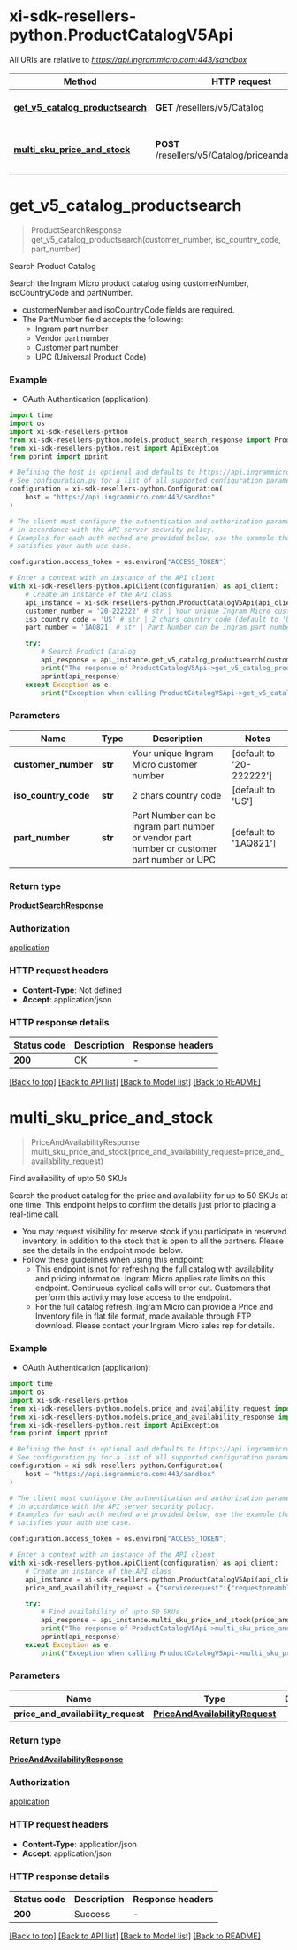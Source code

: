 # xi-sdk-resellers-python.ProductCatalogV5Api

All URIs are relative to *https://api.ingrammicro.com:443/sandbox*

Method | HTTP request | Description
------------- | ------------- | -------------
[**get_v5_catalog_productsearch**](ProductCatalogV5Api.md#get_v5_catalog_productsearch) | **GET** /resellers/v5/Catalog | Search Product Catalog
[**multi_sku_price_and_stock**](ProductCatalogV5Api.md#multi_sku_price_and_stock) | **POST** /resellers/v5/Catalog/priceandavailability | Find availability of upto 50 SKUs


# **get_v5_catalog_productsearch**
> ProductSearchResponse get_v5_catalog_productsearch(customer_number, iso_country_code, part_number)

Search Product Catalog

Search the Ingram Micro product catalog using customerNumber, isoCountryCode and partNumber.<ul><li>customerNumber and isoCountryCode fields are required.</li><li>The PartNumber field accepts the following:<ul><li>Ingram part number</li><li>Vendor part number</li><li>Customer part number</li><li>UPC (Universal Product Code)</li></ul></li></ul>

### Example

* OAuth Authentication (application):

```python
import time
import os
import xi-sdk-resellers-python
from xi-sdk-resellers-python.models.product_search_response import ProductSearchResponse
from xi-sdk-resellers-python.rest import ApiException
from pprint import pprint

# Defining the host is optional and defaults to https://api.ingrammicro.com:443/sandbox
# See configuration.py for a list of all supported configuration parameters.
configuration = xi-sdk-resellers-python.Configuration(
    host = "https://api.ingrammicro.com:443/sandbox"
)

# The client must configure the authentication and authorization parameters
# in accordance with the API server security policy.
# Examples for each auth method are provided below, use the example that
# satisfies your auth use case.

configuration.access_token = os.environ["ACCESS_TOKEN"]

# Enter a context with an instance of the API client
with xi-sdk-resellers-python.ApiClient(configuration) as api_client:
    # Create an instance of the API class
    api_instance = xi-sdk-resellers-python.ProductCatalogV5Api(api_client)
    customer_number = '20-222222' # str | Your unique Ingram Micro customer number (default to '20-222222')
    iso_country_code = 'US' # str | 2 chars country code (default to 'US')
    part_number = '1AQ821' # str | Part Number can be ingram part number or vendor part number or customer part number or UPC (default to '1AQ821')

    try:
        # Search Product Catalog
        api_response = api_instance.get_v5_catalog_productsearch(customer_number, iso_country_code, part_number)
        print("The response of ProductCatalogV5Api->get_v5_catalog_productsearch:\n")
        pprint(api_response)
    except Exception as e:
        print("Exception when calling ProductCatalogV5Api->get_v5_catalog_productsearch: %s\n" % e)
```



### Parameters


Name | Type | Description  | Notes
------------- | ------------- | ------------- | -------------
 **customer_number** | **str**| Your unique Ingram Micro customer number | [default to &#39;20-222222&#39;]
 **iso_country_code** | **str**| 2 chars country code | [default to &#39;US&#39;]
 **part_number** | **str**| Part Number can be ingram part number or vendor part number or customer part number or UPC | [default to &#39;1AQ821&#39;]

### Return type

[**ProductSearchResponse**](ProductSearchResponse.md)

### Authorization

[application](../README.md#application)

### HTTP request headers

 - **Content-Type**: Not defined
 - **Accept**: application/json

### HTTP response details

| Status code | Description | Response headers |
|-------------|-------------|------------------|
**200** | OK |  -  |

[[Back to top]](#) [[Back to API list]](../README.md#documentation-for-api-endpoints) [[Back to Model list]](../README.md#documentation-for-models) [[Back to README]](../README.md)

# **multi_sku_price_and_stock**
> PriceAndAvailabilityResponse multi_sku_price_and_stock(price_and_availability_request=price_and_availability_request)

Find availability of upto 50 SKUs

Search the product catalog for the price and availability for up to 50 SKUs at one time. This endpoint helps to confirm the details just prior to placing a real-time call.<ul><li>You may request visibility for reserve stock if you participate in reserved inventory, in addition to the stock that is open to all the partners. Please see the details in the endpoint model below.</li><li>Follow these guidelines when using this endpoint:<ul><li>This endpoint is not for refreshing the full catalog with availability and pricing information. Ingram Micro applies rate limits on this endpoint. Continuous cyclical calls will error out. Customers that perform this activity may lose access to the endpoint.</li><li>For the full catalog refresh, Ingram Micro can provide a Price and Inventory file in flat file format, made available through FTP download. Please contact your Ingram Micro sales rep for details.</li></ul></li></ul>

### Example

* OAuth Authentication (application):

```python
import time
import os
import xi-sdk-resellers-python
from xi-sdk-resellers-python.models.price_and_availability_request import PriceAndAvailabilityRequest
from xi-sdk-resellers-python.models.price_and_availability_response import PriceAndAvailabilityResponse
from xi-sdk-resellers-python.rest import ApiException
from pprint import pprint

# Defining the host is optional and defaults to https://api.ingrammicro.com:443/sandbox
# See configuration.py for a list of all supported configuration parameters.
configuration = xi-sdk-resellers-python.Configuration(
    host = "https://api.ingrammicro.com:443/sandbox"
)

# The client must configure the authentication and authorization parameters
# in accordance with the API server security policy.
# Examples for each auth method are provided below, use the example that
# satisfies your auth use case.

configuration.access_token = os.environ["ACCESS_TOKEN"]

# Enter a context with an instance of the API client
with xi-sdk-resellers-python.ApiClient(configuration) as api_client:
    # Create an instance of the API class
    api_instance = xi-sdk-resellers-python.ProductCatalogV5Api(api_client)
    price_and_availability_request = {"servicerequest":{"requestpreamble":{"customernumber":"20-222223","isocountrycode":"US"},"priceandstockrequest":{"showwarehouseavailability":"True","extravailabilityflag":"Y","item":[{"ingrampartnumber":"TB6489","quantity":1},{"ingrampartnumber":"1AQ821","quantity":1}],"includeallsystems":false}}} # PriceAndAvailabilityRequest |  (optional)

    try:
        # Find availability of upto 50 SKUs
        api_response = api_instance.multi_sku_price_and_stock(price_and_availability_request=price_and_availability_request)
        print("The response of ProductCatalogV5Api->multi_sku_price_and_stock:\n")
        pprint(api_response)
    except Exception as e:
        print("Exception when calling ProductCatalogV5Api->multi_sku_price_and_stock: %s\n" % e)
```



### Parameters


Name | Type | Description  | Notes
------------- | ------------- | ------------- | -------------
 **price_and_availability_request** | [**PriceAndAvailabilityRequest**](PriceAndAvailabilityRequest.md)|  | [optional] 

### Return type

[**PriceAndAvailabilityResponse**](PriceAndAvailabilityResponse.md)

### Authorization

[application](../README.md#application)

### HTTP request headers

 - **Content-Type**: application/json
 - **Accept**: application/json

### HTTP response details

| Status code | Description | Response headers |
|-------------|-------------|------------------|
**200** | Success |  -  |

[[Back to top]](#) [[Back to API list]](../README.md#documentation-for-api-endpoints) [[Back to Model list]](../README.md#documentation-for-models) [[Back to README]](../README.md)


